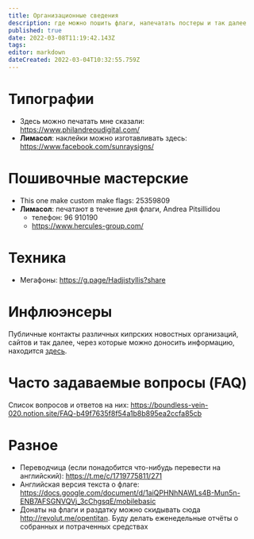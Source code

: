 ```yaml
---
title: Организационные сведения
description: где можно пошить флаги, напечатать постеры и так далее
published: true
date: 2022-03-08T11:19:42.143Z
tags: 
editor: markdown
dateCreated: 2022-03-04T10:32:55.759Z
---
```


# Типографии
* Здесь можно печатать мне сказали: https://www.philandreoudigital.com/
* **Лимасол**: наклейки можно изготавливать здесь: https://www.facebook.com/sunraysigns/

# Пошивочные мастерские
* This one make custom make flags: 25359809 
* **Лимасол**: печатают в течение дня флаги, Andrea Pitsillidou 
  * телефон: 96 910190
  * https://www.hercules-group.com/

# Техника
* Мегафоны: https://g.page/Hadjistyllis?share

# Инфлюэнсеры

Публичные контакты различных кипрских новостных организаций, сайтов и так далее, через которые можно доносить информацию, находится [здесь](/organizational_info/influencers).

# Часто задаваемые вопросы (FAQ)

Список вопросов и ответов на них: https://boundless-vein-020.notion.site/FAQ-b49f7635f8f54a1b8b895ea2ccfa85cb

# Разное

* Переводчица (если понадобится что-нибудь перевести на английский): https://t.me/c/1719775811/271
* Английская версия текста о флаге: https://docs.google.com/document/d/1aiQPHNhNAWLs4B-Mun5n-ENB7AFSGNVQVj_3cChgsqE/mobilebasic
* Донаты на флаги и раздатку можно скидывать сюда http://revolut.me/opentitan. Буду делать еженедельные отчёты о собранных и потраченных средствах